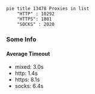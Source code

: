 
```mermaid
pie title 13478 Proxies in list
    "HTTP" : 10292
    "HTTPS": 1881
    "SOCKS" : 2020
```

### Some Info
#### Average Timeout

- mixed: 3.0s
- http: 1.4s
- https: 8.1s
- socks: 6.4s